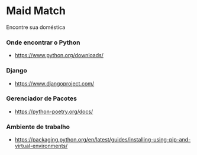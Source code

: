 # Maid Match
Encontre sua doméstica

### Onde encontrar o Python
- https://www.python.org/downloads/

### Django
- https://www.djangoproject.com/

### Gerenciador de Pacotes
- https://python-poetry.org/docs/

### Ambiente de trabalho
- https://packaging.python.org/en/latest/guides/installing-using-pip-and-virtual-environments/
